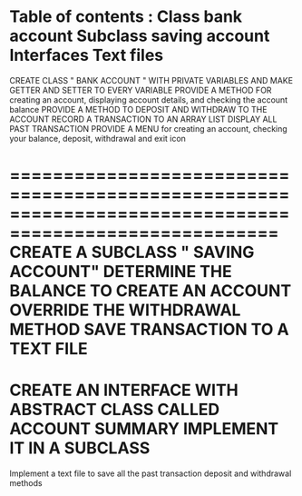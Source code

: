 Table of contents :
Class bank account
Subclass saving account
Interfaces
Text files
========================================================================================================
CREATE CLASS " BANK ACCOUNT "  WITH PRIVATE VARIABLES AND MAKE GETTER AND SETTER TO EVERY VARIABLE 
PROVIDE A METHOD  FOR creating an account, displaying account details, and checking the account balance
PROVIDE A METHOD TO DEPOSIT AND WITHDRAW TO THE ACCOUNT
RECORD A TRANSACTION TO AN ARRAY LIST
DISPLAY ALL PAST TRANSACTION
PROVIDE A MENU for creating an account, checking your balance, deposit, withdrawal and exit icon

=======================================================================================================
CREATE A SUBCLASS " SAVING ACCOUNT"
 DETERMINE THE BALANCE TO CREATE AN ACCOUNT
OVERRIDE THE WITHDRAWAL METHOD
 SAVE TRANSACTION TO A TEXT FILE
 =======================================================================================================
CREATE AN INTERFACE WITH ABSTRACT CLASS CALLED ACCOUNT SUMMARY
IMPLEMENT IT IN  A SUBCLASS
===================
Implement  a text file to save all the past transaction 
deposit and withdrawal methods

